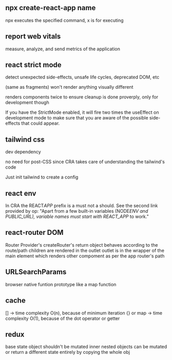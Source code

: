 ## npx create-react-app name

npx executes the specified command, x is for executing

## report web vitals

measure, analyze, and send metrics of the application

## react strict mode

detect unexpected side-effects, unsafe life cycles, deprecated DOM, etc

(same as fragments) won't render anything visually different

renders components twice to ensure cleanup is done proverply, only for development though

If you have the StrictMode enabled, it will fire two times the useEffect on development mode to make sure that you are aware of the possible side-effects that could appear.

## tailwind css

dev dependency

no need for post-CSS since CRA takes care of understanding the tailwind's code

Just init tailwind to create a config

## react env

In CRA the REACT*APP* prefix is a must not a should. See the second link provided by op: "Apart from a few built-in variables (NODE*ENV and PUBLIC_URL), variable names must start with REACT_APP* to work."

## react-router DOM

Router Provider's createRouter's return object behaves according to the route/path
children are rendered in the outlet
outlet is in the wrapper of the main element which renders other compoment as per the app router's path

## URLSearchParams

browser native funtion
prototype like a map function

## cache

[] -> time complexity O(n), because of minimum iteration
{} or map -> time complexity O(1), because of the dot operator or getter

## redux

base state object shouldn't be mutated
inner nested objects can be mutated
or return a different state entirely by copying the whole obj

